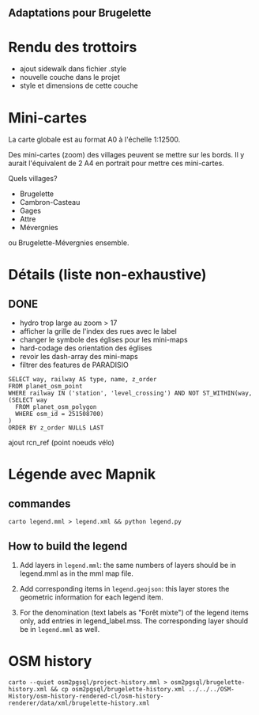Adaptations pour Brugelette
---------------------------

# Rendu des trottoirs

* ajout sidewalk dans fichier .style
* nouvelle couche dans le projet
* style et dimensions de cette couche

# Mini-cartes

La carte globale est au format A0 à l'échelle 1:12500.

Des mini-cartes (zoom) des villages peuvent se mettre sur les bords. Il y aurait l'équivalent de 2 A4 en portrait pour mettre ces mini-cartes.

Quels villages?

* Brugelette
* Cambron-Casteau
* Gages
* Attre
* Mévergnies

ou Brugelette-Mévergnies ensemble.

# Détails (liste non-exhaustive)

## DONE
* hydro trop large au zoom > 17
* afficher la grille de l'index des rues avec le label
* changer le symbole des églises pour les mini-maps
* hard-codage des orientation des églises
* revoir les dash-array des mini-maps
* filtrer des features de PARADISIO
```
SELECT way, railway AS type, name, z_order
FROM planet_osm_point
WHERE railway IN ('station', 'level_crossing') AND NOT ST_WITHIN(way, (SELECT way
  FROM planet_osm_polygon
  WHERE osm_id = 251508700)
)
ORDER BY z_order NULLS LAST
```

ajout rcn_ref (point noeuds vélo)


# Légende avec Mapnik

## commandes
```
carto legend.mml > legend.xml && python legend.py
```

## How to build the legend
1) Add layers in `legend.mml`: the same numbers of layers should be in legend.mml as in the mml map file.

2) Add corresponding items in `legend.geojson`: this layer stores the geometric information for each legend item.

3) For the denomination (text labels as "Forêt mixte") of the legend items only, add entries in legend_label.mss. The corresponding layer should be in `legend.mml` as well.

# OSM history
```
carto --quiet osm2pgsql/project-history.mml > osm2pgsql/brugelette-history.xml && cp osm2pgsql/brugelette-history.xml ../../../OSM-History/osm-history-rendered-cl/osm-history-renderer/data/xml/brugelette-history.xml
```
